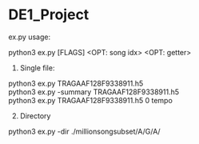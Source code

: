 # DE1_Project

ex.py usage:

python3 ex.py [FLAGS] <HDF5 file> <OPT: song idx> <OPT: getter>
  
1. Single file:

  python3 ex.py TRAGAAF128F9338911.h5 <br>
  python3 ex.py -summary TRAGAAF128F9338911.h5 <br>
  python3 ex.py TRAGAAF128F9338911.h5 0 tempo <br>

2. Directory

  python3 ex.py -dir ./millionsongsubset/A/G/A/ <br>


